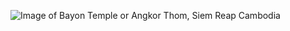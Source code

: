 ![Image of Bayon Temple or Angkor Thom, Siem Reap Cambodia](https://dam-13749.kxcdn.com/wp-content/uploads/2019/12/cropped-bayon-temple-3.jpg) 
